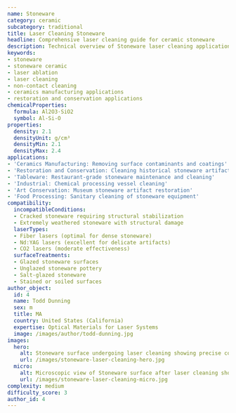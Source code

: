 ```yaml
---
name: Stoneware
category: ceramic
subcategory: traditional
title: Laser Cleaning Stoneware
headline: Comprehensive laser cleaning guide for ceramic stoneware
description: Technical overview of Stoneware laser cleaning applications and parameters
keywords:
- stoneware
- stoneware ceramic
- laser ablation
- laser cleaning
- non-contact cleaning
- ceramics manufacturing applications
- restoration and conservation applications
chemicalProperties:
  formula: Al2O3·SiO2
  symbol: Al-Si-O
properties:
  density: 2.1
  densityUnit: g/cm³
  densityMin: 2.1
  densityMax: 2.4
applications:
- 'Ceramics Manufacturing: Removing surface contaminants and coatings'
- 'Restoration and Conservation: Cleaning historical stoneware artifacts'
- 'Tableware: Restaurant-grade stoneware maintenance and cleaning'
- 'Industrial: Chemical processing vessel cleaning'
- 'Art Conservation: Museum stoneware artifact restoration'
- 'Food Processing: Sanitary cleaning of stoneware equipment'
compatibility:
  incompatibleConditions:
  - Cracked stoneware requiring structural stabilization
  - Extremely weathered stoneware with structural damage
  laserTypes:
  - Fiber lasers (optimal for dense stoneware)
  - Nd:YAG lasers (excellent for delicate artifacts)
  - CO2 lasers (moderate effectiveness)
  surfaceTreatments:
  - Glazed stoneware surfaces
  - Unglazed stoneware pottery
  - Salt-glazed stoneware
  - Stained or soiled surfaces
author_object:
  id: 4
  name: Todd Dunning
  sex: m
  title: MA
  country: United States (California)
  expertise: Optical Materials for Laser Systems
  image: /images/author/todd-dunning.jpg
images:
  hero:
    alt: Stoneware surface undergoing laser cleaning showing precise contamination removal
    url: /images/stoneware-laser-cleaning-hero.jpg
  micro:
    alt: Microscopic view of Stoneware surface after laser cleaning showing detailed surface structure
    url: /images/stoneware-laser-cleaning-micro.jpg
complexity: medium
difficulty_score: 3
author_id: 4
---
```

